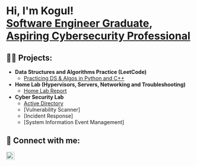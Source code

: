 <h1>Hi, I'm Kogul! <br/><a href="https://github.com/joshmadakor1">Software Engineer Graduate</a>, <a href="https://www.linkedin.com/in/joshmadakor/">Aspiring Cybersecurity Professional</a></h1>

<h2>👨‍💻 Projects:</h2>

- <b>Data Structures and Algorithms Practice (LeetCode)</b>
  - [Practicing DS & Algos in Python and C++](https://github.com/kogull/Algorithms-Practice)
- <b>Home Lab (Hypervisors, Servers, Networking and Troubleshooting)</b>
  - [Home Lab Report](https://github.com/kogull/Home-Lab)
- <b>Cyber Security Lab</b>
  - [Active Directory](https://github.com/kogull/activedirectory)
  - [Vulnerability Scanner]
  - [Incident Response]
  - [System Information Event Management]


<h2> 🤳 Connect with me:</h2>

[<img align="left" alt="KogulKomi | LinkedIn" width="22px" src="https://upload.wikimedia.org/wikipedia/commons/8/81/LinkedIn_icon.svg" />][linkedin]

[linkedin]: https://www.linkedin.com/in/kogul-komi
